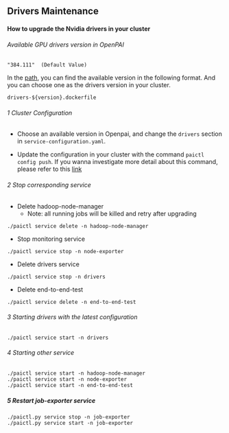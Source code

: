 ## Drivers Maintenance 

#### How to upgrade the Nvidia drivers in your cluster


###### Available GPU drivers version in OpenPAI

```
"384.111"  (Default Value)
```

In the [path](../../src/drivers/build), you can find the available version in the following format. And you can choose one as the drivers version in your cluster.
```
drivers-${version}.dockerfile
``` 

###### 1 Cluster Configuration

- Choose an available version in Openpai, and change the ```drivers``` section in ```service-configuration.yaml```.  

- Update the configuration in your cluster with the command ```paictl config push```. If you wanna investigate more detail about this command, please refer to this [link](../paictl/paictl-manual.md#Config_Push) 

###### 2 Stop corresponding service

- Delete hadoop-node-manager
    - Note: all running jobs will be killed and retry after upgrading
       
```
./paictl service delete -n hadoop-node-manager
```

   
- Stop monitoring service

```
./paictl service stop -n node-exporter
```

- Delete drivers service

```
./paictl service stop -n drivers
```


- Delete end-to-end-test
```
./paictl service delete -n end-to-end-test
```

###### 3 Starting drivers with the latest configuration

```
./paictl service start -n drivers
```

###### 4 Starting other service
```
./paictl service start -n hadoop-node-manager
./paictl service start -n node-exporter
./paictl service start -n end-to-end-test
```
##### 5 Restart job-exporter service
```
./paictl.py service stop -n job-exporter
./paictl.py service start -n job-exporter
```
